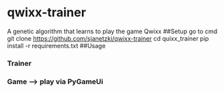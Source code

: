 # qwixx-trainer
A genetic algorithm that learns to play the game Qwixx
##Setup
go to cmd
git clone https://github.com/sjanetzki/qwixx-trainer
cd quixx_trainer
pip install -r requirements.txt
##Usage
### Trainer

### Game --> play via PyGameUi
